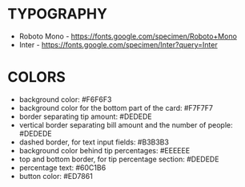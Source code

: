 # TYPOGRAPHY

-   Roboto Mono - https://fonts.google.com/specimen/Roboto+Mono
-   Inter - https://fonts.google.com/specimen/Inter?query=Inter

# COLORS

-   background color: #F6F6F3
-   background color for the bottom part of the card: #F7F7F7
-   border separating tip amount: #DEDEDE
-   vertical border separating bill amount and the number of people: #DEDEDE
-   dashed border, for text input fields: #B3B3B3
-   background color behind tip percentages: #EEEEEE
-   top and bottom border, for tip percentage section: #DEDEDE
-   percentage text: #60C1B6
-   button color: #ED7861
